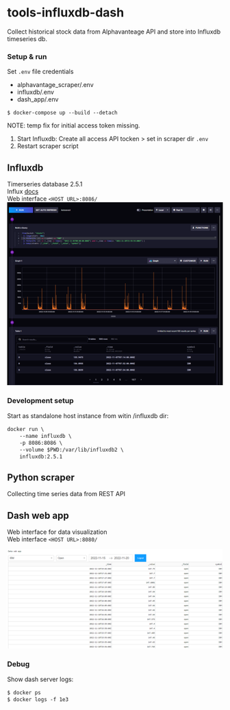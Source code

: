 # tools-influxdb-dash

Collect historical stock data from Alphavanteage API and store into Influxdb timeseries db.  


### Setup & run  
Set `.env` file credentials  
* alphavantage_scraper/.env
* influxdb/.env  
* dash_app/.env  
```
$ docker-compose up --build --detach  
```

NOTE: temp fix for initial access token missing.  
1) Start Influxdb: Create all access API tocken > set in scraper dir `.env`  
2) Restart scraper script  


## Influxdb  
Timerseries database 2.5.1  
Influx [docs](https://docs.influxdata.com/influxdb/v2.5/install/?t=Docker)  
Web interface `<HOST URL>:8086/`  
![influxdb notebook](/res/20221120_influxdb.PNG)

### Development setup  
Start as standalone host instance from witin /influxdb dir:  
```  
docker run \
    --name influxdb \
    -p 8086:8086 \
    --volume $PWD:/var/lib/influxdb2 \
    influxdb:2.5.1
```



## Python scraper  
Collecting time series data from REST API  

## Dash web app  
Web interface for data visualization  
Web interface `<HOST URL>:8080/`  

![dash app](/res/20221120_dash_app.PNG)

### Debug  
Show dash server logs:  
```
$ docker ps  
$ docker logs -f 1e3  
```
